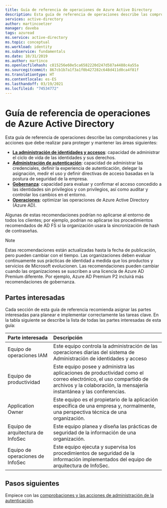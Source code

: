```yaml
---
title: Guía de referencia de operaciones de Azure Active Directory
description: Esta guía de referencia de operaciones describe las comprobaciones y las acciones que debe realizar para proteger la administración de identidad y acceso, la autenticación, la gobernanza y las operaciones
services: active-directory
author: martincoetzer
manager: daveba
tags: azuread
ms.service: active-directory
ms.topic: conceptual
ms.workload: identity
ms.subservice: fundamentals
ms.date: 10/31/2019
ms.author: martinco
ms.openlocfilehash: c815256e60e5ca6582220d247d587a4488c4a55a
ms.sourcegitcommit: 867cb1b7a1f3a1f0b427282c648d411d0ca4f81f
ms.translationtype: HT
ms.contentlocale: es-ES
ms.lasthandoff: 03/19/2021
ms.locfileid: "74534772"
---
```

# <a name="azure-active-directory-operations-reference-guide"></a>Guía de referencia de operaciones de Azure Active Directory

Esta guía de referencia de operaciones describe las comprobaciones y las acciones que debe realizar para proteger y mantener las áreas siguientes:

- **[La administración de identidades y accesos](active-directory-ops-guide-iam.md)**: capacidad de administrar el ciclo de vida de las identidades y sus derechos.
- **[Administración de autenticación](active-directory-ops-guide-auth.md)**: capacidad de administrar las credenciales, definir la experiencia de autenticación, delegar la asignación, medir el uso y definir directivas de acceso basadas en la postura de seguridad de la empresa.
- **[Gobernanza](active-directory-ops-guide-govern.md)**: capacidad para evaluar y confirmar el acceso concedido a las identidades sin privilegios y con privilegios, así como auditar y controlar los cambios en el entorno.
- **[Operaciones](active-directory-ops-guide-ops.md)**: optimizar las operaciones de Azure Active Directory (Azure AD).

Algunas de estas recomendaciones podrían no aplicarse al entorno de todos los clientes; por ejemplo, podrían no aplicarse los procedimientos recomendados de AD FS si la organización usara la sincronización de hash de contraseñas.

> [!NOTE]
> Estas recomendaciones están actualizadas hasta la fecha de publicación, pero pueden cambiar con el tiempo. Las organizaciones deben evaluar continuamente sus prácticas de identidad a medida que los productos y servicios de Microsoft evolucionen. Las recomendaciones pueden cambiar cuando las organizaciones se suscriben a una licencia de Azure AD Premium diferente. Por ejemplo, Azure AD Premium P2 incluirá más recomendaciones de gobernanza.

## <a name="stakeholders"></a>Partes interesadas

Cada sección de esta guía de referencia recomienda asignar las partes interesadas para planear e implementar correctamente las tareas clave. En la tabla siguiente se describe la lista de todas las partes interesadas de esta guía:

| Parte interesada | Descripción |
| :- | :- |
| Equipo de operaciones IAM | Este equipo controla la administración de las operaciones diarias del sistema de Administración de identidades y acceso |
| Equipo de productividad | Este equipo posee y administra las aplicaciones de productividad como el correo electrónico, el uso compartido de archivos y la colaboración, la mensajería instantánea y las conferencias. |
| Application Owner | Este equipo es el propietario de la aplicación específica de una empresa y, normalmente, una perspectiva técnica de una organización. |
| Equipo de arquitectura de InfoSec | Este equipo planea y diseña las prácticas de seguridad de la información de una organización. |
| Equipo de operaciones de InfoSec | Este equipo ejecuta y supervisa los procedimientos de seguridad de la información implementados del equipo de arquitectura de InfoSec. |

## <a name="next-steps"></a>Pasos siguientes

Empiece con las [comprobaciones y las acciones de administración de la autenticación](active-directory-ops-guide-iam.md).
